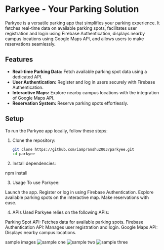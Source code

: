 # Parkyee - Your Parking Solution

Parkyee is a versatile parking app that simplifies your parking experience. It fetches real-time data on available parking spots, facilitates user registration and login using Firebase Authentication, displays nearby campus locations using Google Maps API, and allows users to make reservations seamlessly.

## Features

- **Real-time Parking Data:** Fetch available parking spot data using a dedicated API.
- **User Authentication:** Register and log in users securely with Firebase Authentication.
- **Interactive Maps:** Explore nearby campus locations with the integration of Google Maps API.
- **Reservation System:** Reserve parking spots effortlessly.


## Setup

To run the Parkyee app locally, follow these steps:

1. Clone the repository:

   ```bash
   git clone https://github.com/iampranshu2003/parkyee.git
   cd parkyee


2. Install dependencies:
   
  npm install

3. Usage
To use Parkyee:

Launch the app.
Register or log in using Firebase Authentication.
Explore available parking spots on the interactive map.
Make reservations with ease.

4. APIs Used
Parkyee relies on the following APIs:

Parking Spot API: Fetches data for available parking spots.
Firebase Authentication API: Manages user registration and login.
Google Maps API: Displays nearby campus locations.

sample images 
![sample one](https://github.com/iampranshu2003/AppParking/blob/master/WhatsApp%20Image%202023-10-04%20at%2000.24.52_2ef56678.jpg)
![sample two](https://github.com/iampranshu2003/AppParking/blob/master/WhatsApp%20Image%202023-10-04%20at%2000.35.44_b264b51d.jpg)
![sample three](https://github.com/iampranshu2003/AppParking/blob/master/WhatsApp%20Image%202023-10-04%20at%2000.35.15_67139afb.jpg)




